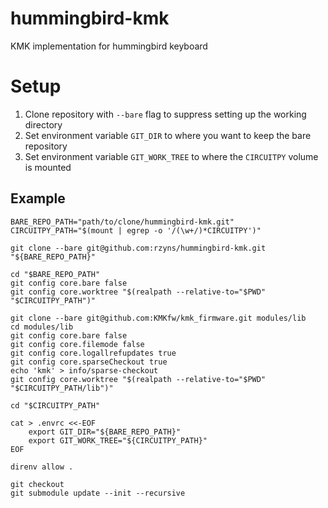 # hummingbird-kmk
KMK implementation for hummingbird keyboard

# Setup

1. Clone repository with `--bare` flag to suppress setting up the working directory
1. Set environment variable `GIT_DIR` to where you want to keep the bare repository
1. Set environment variable `GIT_WORK_TREE` to where the `CIRCUITPY` volume is mounted

## Example

```shell
BARE_REPO_PATH="path/to/clone/hummingbird-kmk.git"
CIRCUITPY_PATH="$(mount | egrep -o '/(\w+/)*CIRCUITPY')"

git clone --bare git@github.com:rzyns/hummingbird-kmk.git "${BARE_REPO_PATH}"

cd "$BARE_REPO_PATH"
git config core.bare false
git config core.worktree "$(realpath --relative-to="$PWD" "$CIRCUITPY_PATH")"

git clone --bare git@github.com:KMKfw/kmk_firmware.git modules/lib
cd modules/lib
git config core.bare false
git config core.filemode false
git config core.logallrefupdates true
git config core.sparseCheckout true
echo 'kmk' > info/sparse-checkout
git config core.worktree "$(realpath --relative-to="$PWD" "$CIRCUITPY_PATH/lib")"

cd "$CIRCUITPY_PATH"

cat > .envrc <<-EOF
	export GIT_DIR="${BARE_REPO_PATH}"
	export GIT_WORK_TREE="${CIRCUITPY_PATH}"
EOF

direnv allow .

git checkout
git submodule update --init --recursive
```
